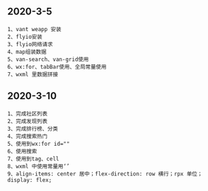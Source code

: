 ## 2020-3-5
    1、vant weapp 安装
    2、flyio安装
    3、flyio网络请求
    4、map组装数据
    5、van-search、van-grid使用
    6、wx:for、tabBar使用、全局常量使用
    7、wxml 里数据拼接

## 2020-3-10
    1、完成社区列表
    2、完成发现列表
    3、完成排行榜、分类
    4、完成搜索热门
    5、使用到wx:for id=""
    6、使用搜索
    7、使用到tag、cell
    8、wxml 中使用常量用‘’
    9、align-items: center 居中；flex-direction: row 横行；rpx 单位； display: flex;

